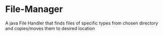 # File-Manager
A java File Handler that finds files of specific types from chosen directory and copies/moves them to desired location
